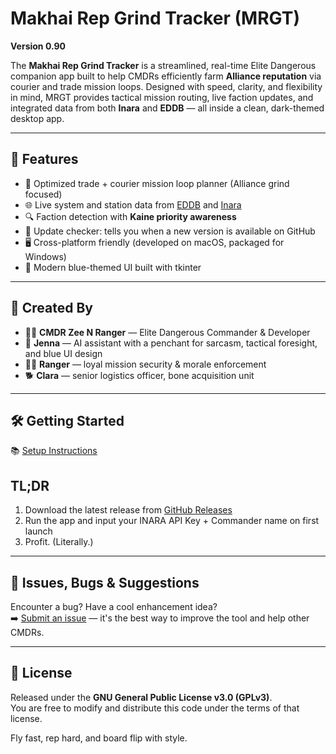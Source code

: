 # Makhai Rep Grind Tracker (MRGT)

**Version 0.90**

The **Makhai Rep Grind Tracker** is a streamlined, real-time Elite Dangerous companion app built to help CMDRs efficiently farm **Alliance reputation** via courier and trade mission loops. Designed with speed, clarity, and flexibility in mind, MRGT provides tactical mission routing, live faction updates, and integrated data from both **Inara** and **EDDB** — all inside a clean, dark-themed desktop app.

---

## 🚀 Features

- 🔁 Optimized trade + courier mission loop planner (Alliance grind focused)
- 🌐 Live system and station data from [EDDB](https://eddb.io) and [Inara](https://inara.cz)
- 🔍 Faction detection with **Kaine priority awareness**
- 🧠 Update checker: tells you when a new version is available on GitHub
- 🖥️ Cross-platform friendly (developed on macOS, packaged for Windows)
- 🎨 Modern blue-themed UI built with tkinter

---

## 🐾 Created By

- 👨‍🚀 **CMDR Zee N Ranger** — Elite Dangerous Commander & Developer  
- 💬 **Jenna** — AI assistant with a penchant for sarcasm, tactical foresight, and blue UI design  
- 🐕‍🦺 **Ranger** — loyal mission security & morale enforcement  
- 🐕 **Clara** — senior logistics officer, bone acquisition unit

---

## 🛠️ Getting Started

📚 [Setup Instructions](docs/setup.md)

## TL;DR
1. Download the latest release from [GitHub Releases](https://github.com/polecatspeaks/mrgt/releases)
2. Run the app and input your INARA API Key + Commander name on first launch
3. Profit. (Literally.)

---

## 📢 Issues, Bugs & Suggestions

Encounter a bug? Have a cool enhancement idea?  
➡️ [Submit an issue](https://github.com/polecatspeaks/mrgt/issues) — it's the best way to improve the tool and help other CMDRs.

---

## 🧾 License

Released under the **GNU General Public License v3.0 (GPLv3)**.  
You are free to modify and distribute this code under the terms of that license.

Fly fast, rep hard, and board flip with style.
